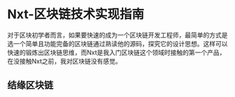 # Nxt-区块链技术实现指南
对于区块初学者而言，如果要快速的成为一个区块链开发工程师，最简单的方式是选一个简单且功能完备的区块链通过熟读他的源码，探究它的设计思想。这样可以快速的锻炼出区块链思维，而Nxt是我入门区块链这个领域时接触的第一个产品，在没接触Nxt之前，我对区块链没有感觉。
## 结缘区块链